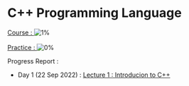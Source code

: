 # C++ Programming Language
[Course : ](https://www.youtube.com/playlist?list=PLLYz8uHU480j37APNXBdPz7YzAi4XlQUF)  ![1%](https://progress-bar.dev/1) <br><br>
[Practice : ](https://www.mysirg.com/programming-examples/cpp-programs/) ![0%](https://progress-bar.dev/0)

Progress Report :
- Day 1 (22 Sep 2022) : [Lecture 1 : Introducion to C++](https://github.com/priyanshukumarsinha/CPP/lect1.md)
